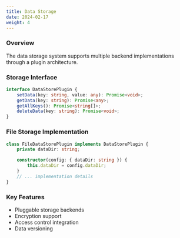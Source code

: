 ```yaml
---
title: Data Storage
date: 2024-02-17
weight: 4
---
```


### Overview
The data storage system supports multiple backend implementations through a plugin architecture.

### Storage Interface
```typescript
interface DataStorePlugin {
    setData(key: string, value: any): Promise<void>;
    getData(key: string): Promise<any>;
    getAllKeys(): Promise<string[]>;
    deleteData(key: string): Promise<void>;
}
```

### File Storage Implementation
```typescript
class FileDataStorePlugin implements DataStorePlugin {
    private dataDir: string;

    constructor(config: { dataDir: string }) {
        this.dataDir = config.dataDir;
    }
    // ... implementation details
}
```

### Key Features
- Pluggable storage backends
- Encryption support
- Access control integration
- Data versioning